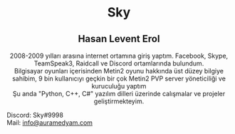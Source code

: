 <h1 align="center">Sky</h1>
<h2 align="center">Hasan Levent Erol</h2>
<p align="center">
2008-2009 yılları arasına internet ortamına giriş yaptım. Facebook, Skype, TeamSpeak3, Raidcall ve Discord ortamlarında bulundum.<br>
Bilgisayar oyunları içerisinden Metin2 oyunu hakkında üst düzey bilgiye sahibim, 9 bin kullanıcıyı geçkin bir çok Metin2 PVP server yöneticiliği ve kuruculuğu yaptım<br>
Şu anda "Python, C++, C#" yazılım dilleri üzerinde calışmalar ve projeler geliştirmekteyim.<br>
  
Discord: Sky#9998<br>
Mail: info@auramedyam.com<br>
</p>
